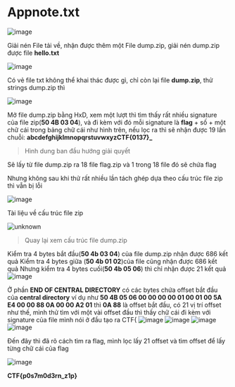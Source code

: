# Appnote.txt
![image](https://user-images.githubusercontent.com/80806913/177124451-6342904c-9408-4195-8806-00bd4ccc1281.png)

Giải nén File tải về, nhận được thêm một File dump.zip, giải nén dump.zip được file **hello.txt**

![image](https://user-images.githubusercontent.com/80806913/177124987-5f86f3d4-dc7e-4b28-9e89-4647cd4b260f.png)

Có vẻ file txt không thể khai thác được gì, chỉ còn lại file **dump.zip**, thử strings dump.zip thì

![image](https://user-images.githubusercontent.com/80806913/177125537-6c130cfd-4866-4519-b184-5e4295346f60.png)

Mở file dump.zip bằng HxD, xem một lượt thì tìm thấy rất nhiều signature của file zip(**50 4B 03 04**), và đi kèm với đó mỗi signature là **flag** + số + một chữ cái trong bảng chữ cái như hình trên, nếu lọc ra thì sẽ nhận được 19 lần chuỗi: **abcdefghijklmnopqrstuvwxyzCTF{0137}_**

> Hình dung ban đầu hướng giải quyết

Sẽ lấy từ file dump.zip ra 18 file flag.zip và 1 trong 18 file đó sẽ chứa flag

Nhưng không sau khi thử rất nhiều lần tách ghép dựa theo cấu trúc file zip thì vẫn bị lỗi

![image](https://user-images.githubusercontent.com/80806913/177127335-62850ad5-fad0-4b4b-8ef2-7d59d7ac0cfc.png)

Tài liệu về cấu trúc file zip

![unknown](https://user-images.githubusercontent.com/80806913/177125981-5d0f51d2-56fb-4bb7-ae52-3dc774a24d20.png)

>Quay lại xem cấu trúc file dump.zip

Kiểm tra 4 bytes bắt đầu(**50 4b 03 04**) của file dump.zip nhận được 686 kết quả
Kiểm tra 4 bytes giữa (**50 4b 01 02**)của file cũng nhận được 686 kết quả
Nhưng kiểm tra 4 bytes cuối(**50 4b 05 06**) thì chỉ nhận được 21 kết quả
![image](https://user-images.githubusercontent.com/80806913/177128356-25c87d11-7bec-466f-95a4-c7e81c1b0137.png)

Ở phần **END OF CENTRAL DIRECTORY** có các bytes chứa offset bắt đầu của **central directory** 
ví dụ như **50 4B 05 06 00 00 00 00 01 00 01 00 5A E4 00 00 88 0A 00 00 A2 01** thì **0A 88** là offset bắt đầu, có 21 vị trí offset như thế, mình thử tìm với một
vài offset đầu thì thấy chữ cái đi kèm với signature của file mình nói ở đầu tạo ra CTF{
![image](https://user-images.githubusercontent.com/80806913/177129513-04aecc81-6ff5-499f-ab42-e9435a5a1c95.png)
![image](https://user-images.githubusercontent.com/80806913/177129597-c51726f0-f5ad-433b-aed2-b505f6582ca7.png)
![image](https://user-images.githubusercontent.com/80806913/177129659-804fcf41-f6f1-4af4-a081-90fff880b33e.png)
![image](https://user-images.githubusercontent.com/80806913/177129708-268798f6-3fd7-4a1f-b2dd-19a482a60014.png)

Đến đây thì đã rõ cách tìm ra flag, mình lọc lấy 21 offset và tìm offset để lấy từng chữ cái của flag 

![image](https://user-images.githubusercontent.com/80806913/177130079-36888d17-6ea4-46c2-997a-e9b22c042c05.png)

**CTF{p0s7m0d3rn_z1p}**







